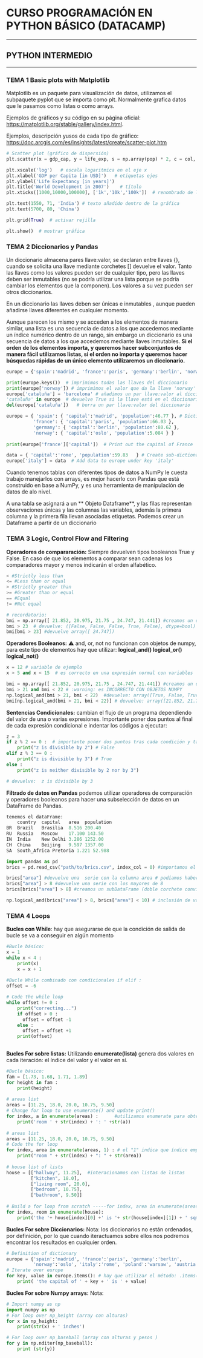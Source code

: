 # CURSO PROGRAMACIÓN EN PYTHON BÁSICO  (DATACAMP)

---
## PYTHON INTERMEDIO
---
### TEMA 1 Basic plots with Matplotlib

Matplotlib es un paquete para visualización de datos, utilizamos el subpaquete pyplot que se importa como plt. Normalmente grafica datos que le pasamos como listas o como arrays.

Ejemplos de gráficos y su código en su página oficial: https://matplotlib.org/stable/gallery/index.html.

Ejemplos, descripción yusos de cada tipo de gráfico: https://doc.arcgis.com/es/insights/latest/create/scatter-plot.htm



```PYTHON
# Scatter plot (gráfico de dispersión)
plt.scatter(x = gdp_cap, y = life_exp, s = np.array(pop) * 2, c = col, alpha = 0.8)

plt.xscale('log')   # escala logaritmica en el eje x
plt.xlabel('GDP per Capita [in USD]')   # etiquetas ejes
plt.ylabel('Life Expectancy [in years]')
plt.title('World Development in 2007')    # título
plt.xticks([1000,10000,100000], ['1k','10k','100k'])  # renombrado de los valores del eje x

plt.text(1550, 71, 'India') # texto añadido dentro de la gráfica
plt.text(5700, 80, 'China')

plt.grid(True)  # activar rejilla

plt.show()  # mostrar gráfica

```

### TEMA 2 Diccionarios y Pandas
 Un diccionario almacena pares llave:valor, se declaran entre llaves {}, cuando se solicita una llave mediante corchetes [] devuelve el valor. Tanto las llaves como los valores pueden ser de cualquier tipo, pero las llaves deben ser inmutables (no se podría utilizar una lista porque se podría cambiar los elementos que la componen). Los valores a su vez pueden ser otros diccionarios.
 
 En un diccionario las llaves deben ser únicas e inmutables , aunque pueden añadirse llaves diferentes en cualquier momento. 
 
Aunque parecen los mismo y se acceden a los elementos de manera similar, una lista es una secuencia de datos a los que accedemos mediante un índice numérico dentro de un rango, sin embargo un diccionario es una secuencia de datos a los que accedemos mediante llaves inmutables. **Si el orden de los elementos importa, y queremos hacer subconjuntos de manera fácil utilizamos listas, si el orden no importa y queremos hacer búsquedas rápidas de un único elemento utilizaremos un diccionario.**
 
 ```PYTHON
europe = {'spain':'madrid', 'france':'paris', 'germany':'berlin', 'norway':'oslo' }  # Definition of dictionary

print(europe.keys())  # imprimimos todas las llaves del diccionario
print(europe['norway']) # imprimimos el valor que da la llave 'norway'
europe['cataluña'] = 'barcelona' # añadimos un par llave:valor al diccionario europe (si existe previamente actualiza el valor)
'cataluña' in europe  # devuelve True si la llave está en el diccionario europe
del(europe['cataluña'])   # borra un par llave:valor del diccionario

europe = { 'spain': { 'capital':'madrid', 'population':46.77 }, # Dictionary of dictionaries
           'france': { 'capital':'paris', 'population':66.03 },
           'germany': { 'capital':'berlin', 'population':80.62 },
           'norway': { 'capital':'oslo', 'population':5.084 } }
           
print(europe['france']['capital'])  # Print out the capital of France

data = { 'capital':'rome', 'population':59.83   } # Create sub-dictionary data
europe['italy'] = data  # Add data to europe under key 'italy'

 ```
 Cuando tenemos tablas con diferentes tipos de datos a NumPy le cuesta trabajo manejarlos con arrays, es mejor hacerlo con Pandas que está construido en base a NumPy, y es una herramienta de manipulación de datos de alo nivel.
 
 A una tabla se asignará a un ** Objeto Dataframe**, y las filas representan observaciones únicas y las columnas las variables, además la primera columna y la primera fila llevan asociadas etiquetas. Podemos crear un Dataframe a partir de un diccionario
 
### TEMA 3 Logic, Control Flow and Filtering
**Operadores de compararación:** Siempre devuelven tipos booleanos True y False. En caso de que los elementos a comparar sean cadenas los comparadores mayor y menos indicarán el orden alfabético.  
```python
< #Strictly less than  
<= #Less than or equal  
> #Strictly greater than  
>= #Greater than or equal  
== #Equal  
!= #Not equal

# recordatorio:
bmi = np.array([ 21.852, 20.975, 21.75 , 24.747, 21.441]) #creamos un objeto numpy
bmi > 23  # devuelve: ([False, False, False, True, False], dtype=bool)
bmi[bmi > 23] #devuelve array([ 24.747])
```

**Operadores Booleanos:** :warning: and, or, not no funcionan con objetos de numpy, para este tipo de elementos hay que utilizar:
**logical_and()
logical_or()
logical_not()**
```python
x = 12 # variable de ejemplo
x > 5 and x < 15  # es correcto en una expresión normal con variables

bmi = np.array([ 21.852, 20.975, 21.75 , 24.747, 21.441]) #creamos un objeto numpy
bmi > 21 and bmi < 22 # :warning: es INCORRECTO CON OBJETOS NUMPY
np.logical_and(bmi > 21, bmi < 22)  #devuelve: array([True, False, True, False, True], dtype=bool)
bmi[np.logical_and(bmi > 21, bmi < 22)] # devuelve: array([21.852, 21.75, 21.441])

```

**Sentencias Condicionales:** cambian el flujo de un programa dependiendo del valor de una o varias expresiones. Importante poner dos puntos al final de cada expresión condicional e indentar los códigos a ejecutar:
```python
z = 3
if z % 2 == 0 :  # importante poner dos puntos tras cada condición y tabular las siguientes expresiones con tab o 4 espacios
    print("z is divisible by 2") # False
elif z % 3 == 0 :
    print("z is divisible by 3") # True
else :
    print("z is neither divisible by 2 nor by 3")

# devuelve:  z is divisible by 3
```
**Filtrado de datos en Pandas** podemos utilizar operadores de comparación y operadores booleanos para hacer una subselección de datos en un DataFrame de Pandas.
```python
tenemos el dataFrame: 
    country  capital   area  population
BR  Brazil   Brasilia  8.516 200.40
RU  Russia   Moscow    17.100 143.50
IN  India    New Delhi 3.286 1252.00
CH  China    Beijing   9.597 1357.00
SA  South_Africa Pretoria 1.221 52.988

import pandas as pd
brics = pd.read_csv("path/to/brics.csv", index_col = 0) #importamos el dataFrame de un csv

brics["area"] #devuelve una  serie con la columna area # podíamos haber utilizado brics.loc[:,"area"] ó brics.iloc[:,2]
brics["area"] > 8 #devuelve una serie con los mayores de 8
brics[brics["area"] > 8] #creamos un subDataFrame (doble corchete convierte la serie en DataFrame)

np.logical_and(brics["area"] > 8, brics["area"] < 10) # inclusión de varias condiciones unidas por operadores booleanos.

```
### TEMA 4 Loops
**Bucles con While**: hay que asegurarse de que la condición de salida de bucle se va a conseguir en algún momento

```python
#Bucle básico:
x = 1
while x < 4 :
    print(x)
    x = x + 1
    
#Bucle While combinado con condicionales if elif :
offset = -6

# Code the while loop
while offset != 0 :
    print("correcting...")
    if offset > 0 :
      offset = offset -1
    else : 
      offset = offset +1    
    print(offset)
    
```
**Bucles For sobre listas:** Utilizando **enumerate(lista)** genera dos valores en cada iteración: el índice del valor y el valor en sí.
```python
#Bucle básico:
fam = [1.73, 1.68, 1.71, 1.89]
for height in fam : 
    print(height)
   
# areas list
areas = [11.25, 18.0, 20.0, 10.75, 9.50]
# Change for loop to use enumerate() and update print()
for index, a in enumerate(areas) :      #utilizamos enumerate para obtener pares tipo: índice del valor y propio valor
    print('room ' + str(index) + ': ' +str(a))
    
# areas list
areas = [11.25, 18.0, 20.0, 10.75, 9.50]
# Code the for loop
for index, area in enumerate(areas, 1) : # el "1" indica que índice empezará desde el 1 y no desde el 0
    print("room " + str(index) + ": " + str(area))
    
# house list of lists
house = [["hallway", 11.25],  #interacionamos con listas de listas
         ["kitchen", 18.0], 
         ["living room", 20.0], 
         ["bedroom", 10.75], 
         ["bathroom", 9.50]]
         
# Build a for loop from scratch -----for index, area in enumerate(areas, 1) :
for index, room in enumerate(house):
    print('the '+ house[index][0] +' is '+ str(house[index][1]) + ' sqm')

```
**Bucles For sobre Diccionarios:** Nota: los diccionarios no están ordenados, por definición, por lo que cuando iteractuamos sobre ellos nos podremos encontrar los resultados en cualquier orden.
```python
# Definition of dictionary
europe = {'spain':'madrid', 'france':'paris', 'germany':'berlin',
          'norway':'oslo', 'italy':'rome', 'poland':'warsaw', 'austria':'vienna' }    
# Iterate over europe
for key, value in europe.items(): # hay que utilizar el método: .items()
    print( 'the capital of ' + key + ' is ' + value)

```

**Bucles For sobre Numpy arrays:** Nota:
```python
# Import numpy as np
import numpy as np
# For loop over np_height (array con alturas)
for x in np_height:
    print(str(x) + ' inches')

# For loop over np_baseball (array con alturas y pesos )
for y in np.nditer(np_baseball):
    print (str(y))

```
